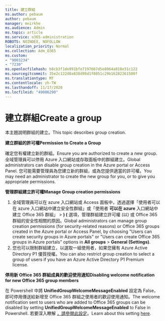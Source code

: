 ```yaml
---
title: 建立群組
ms.author: pebaum
author: pebaum
manager: mnirkhe
ms.audience: Admin
ms.topic: article
ms.service: o365-administration
ROBOTS: NOINDEX, NOFOLLOW
localization_priority: Normal
ms.collection: Adm_O365
ms.custom:
- "9003234"
- "7230"
ms.openlocfilehash: b8cb3f1de991bfe7197607d5e8964a018e31c122
ms.sourcegitcommit: 35e2c122d8a838d98d1f0851c29b16282261580f
ms.translationtype: MT
ms.contentlocale: zh-TW
ms.lasthandoff: 11/17/2020
ms.locfileid: "49086290"
---
```

# <a name="create-a-group"></a><span data-ttu-id="94f11-102">建立群組</span><span class="sxs-lookup"><span data-stu-id="94f11-102">Create a group</span></span>

<span data-ttu-id="94f11-103">本主題說明群組的建立。</span><span class="sxs-lookup"><span data-stu-id="94f11-103">This topic describes group creation.</span></span>

<span data-ttu-id="94f11-104">**建立群組的許可權**</span><span class="sxs-lookup"><span data-stu-id="94f11-104">**Permission to Create a Group**</span></span>

<span data-ttu-id="94f11-105">確定您有權建立新的群組。</span><span class="sxs-lookup"><span data-stu-id="94f11-105">Ensure you are authorized to create a new group.</span></span> <span data-ttu-id="94f11-106">全域管理員可以停用 Azure 入口網站或存取面板中的群組建立。</span><span class="sxs-lookup"><span data-stu-id="94f11-106">Global administrators can disable group creation in the Azure portal or Access Panel.</span></span> <span data-ttu-id="94f11-107">您可能需要管理員為您建立新的群組，或為您提供適當的許可權。</span><span class="sxs-lookup"><span data-stu-id="94f11-107">You may need an administrator to create the new group for you, or to give you appropriate permissions.</span></span>

<span data-ttu-id="94f11-108">**管理群組建立許可權**</span><span class="sxs-lookup"><span data-stu-id="94f11-108">**Manage Group creation permissions**</span></span>

1. <span data-ttu-id="94f11-109">全域管理員可以在 azure 入口網站或 Access 面板中，透過選擇「使用者可以在 azure 入口網站中建立安全性群組」或「使用者 **可以在 azure** 入口網站中建立 Office 365 群組」  >  **)  (** 選項，管理群組建立許可權 (以) 或 Office 365 群組的安全性相關的原因。</span><span class="sxs-lookup"><span data-stu-id="94f11-109">Global administrators can manage group creation permissions (for security-related reasons) or Office 365 groups created in the Azure portal or Access Panel, by choosing "Users can create security groups in Azure portals" or "Users can create Office 365 groups in Azure portals" options in **All groups** > **General (Settings)**.</span></span>
2. <span data-ttu-id="94f11-110">您也可以限制群組建立，以選取一組使用者，如果您擁有 Azure Active Directory P1 優質授權。</span><span class="sxs-lookup"><span data-stu-id="94f11-110">You can also restrict group creation to select a group of users if you have an Azure Active Directory P1 Premium license.</span></span>

<span data-ttu-id="94f11-111">**停用新 Office 365 群組成員的歡迎使用通知**</span><span class="sxs-lookup"><span data-stu-id="94f11-111">**Disabling welcome notification for new Office 365 group members**</span></span>

<span data-ttu-id="94f11-112">在 Powershell 中將 **UnifiedGroupWelcomeMessageEnabled** 設定為 False，即可停用傳送給新增至 Office 365 群組之使用者的歡迎使用通知。</span><span class="sxs-lookup"><span data-stu-id="94f11-112">The welcome notification sent to users who are added to Office 365 groups can be disabled by setting **UnifiedGroupWelcomeMessageEnabled** to False in Powershell.</span></span> <span data-ttu-id="94f11-113">若要深入瞭解 [，請參閱此設定](https://docs.microsoft.com/powershell/module/exchange/set-unifiedgroup?view=exchange-ps&preserve-view=true)。</span><span class="sxs-lookup"><span data-stu-id="94f11-113">Learn about this setting [here](https://docs.microsoft.com/powershell/module/exchange/set-unifiedgroup?view=exchange-ps&preserve-view=true).</span></span>

